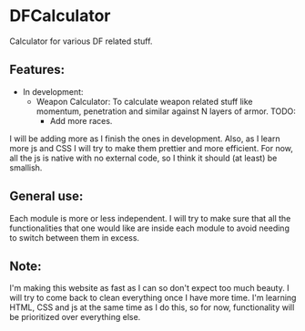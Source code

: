 # DFCalculator
Calculator for various DF related stuff.

## Features:
- In development:
    - Weapon Calculator: To calculate weapon related stuff like momentum, penetration and similar against N layers of armor.
        TODO:
        - Add more races.

I will be adding more as I finish the ones in development. Also, as I learn more js and CSS I will try to make them prettier and more efficient.
For now, all the js is native with no external code, so I think it should (at least) be smallish.

## General use:
Each module is more or less independent. I will try to make sure that all the functionalities that one would like are inside each module to avoid needing to switch between them in excess.

## Note:
I'm making this website as fast as I can so don't expect too much beauty. I will try to come back to clean everything once I have more time.
I'm learning HTML, CSS and js at the same time as I do this, so for now, functionality will be prioritized over everything else.
